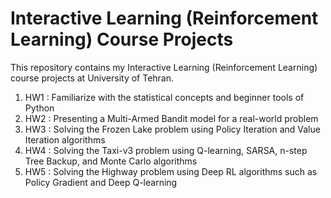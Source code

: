 # Interactive Learning (Reinforcement Learning) Course Projects
This repository contains my Interactive Learning (Reinforcement Learning) course projects at University of Tehran.

1. HW1 : Familiarize with the statistical concepts and beginner tools of Python
2. HW2 : Presenting a Multi-Armed Bandit model for a real-world problem
3. HW3 : Solving the Frozen Lake problem using Policy Iteration and Value Iteration algorithms
4. HW4 : Solving the Taxi-v3 problem using Q-learning, SARSA, n-step Tree Backup, and Monte Carlo algorithms
5. HW5 : Solving the Highway problem using Deep RL algorithms such as Policy Gradient and Deep Q-learning
